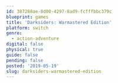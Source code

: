 ```yaml
---
id: 387288ae-8d00-4297-8ad9-fcfffbbc379c
blueprint: games
title: 'Darksiders: Warmastered Edition'
platform: switch
genre:
  - action-adventure
digital: false
physical: true
guide: false
pending: false
posted: '2019-05-19'
slug: darksiders-warmastered-edition
---
```

